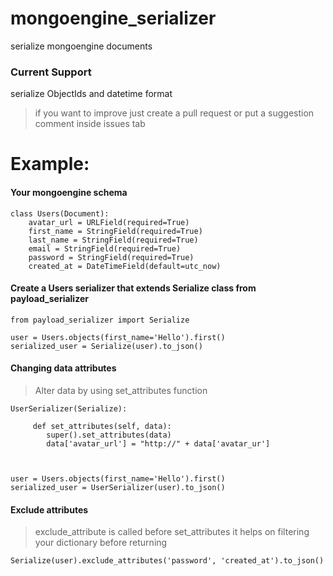 # mongoengine_serializer
serialize mongoengine documents

### Current Support
serialize ObjectIds and datetime format
> if you want to improve just create a pull 
> request or put a suggestion comment inside 
> issues tab

# Example:

#### Your mongoengine schema
```
class Users(Document):
    avatar_url = URLField(required=True)
    first_name = StringField(required=True)
    last_name = StringField(required=True)
    email = StringField(required=True)
    password = StringField(required=True)
    created_at = DateTimeField(default=utc_now)
```

#### Create a Users serializer that extends Serialize class from payload_serializer

```
from payload_serializer import Serialize

user = Users.objects(first_name='Hello').first()
serialized_user = Serialize(user).to_json()
```

#### Changing data attributes
> Alter data by using set_attributes function
```
UserSerializer(Serialize):

     def set_attributes(self, data):
        super().set_attributes(data)
        data['avatar_url'] = "http://" + data['avatar_ur']



user = Users.objects(first_name='Hello').first()
serialized_user = UserSerializer(user).to_json()

```

#### Exclude attributes
> exclude_attribute is called before set_attributes
> it helps on filtering your dictionary before returning
```
Serialize(user).exclude_attributes('password', 'created_at').to_json()
```
